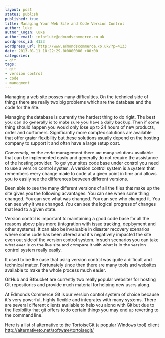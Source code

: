 ```yaml
---
layout: post
status: publish
published: true
title: Managing Your Web Site and Code Version Control
author: luke
author_login: luke
author_email: info+luke@edmondscommerce.co.uk
wordpress_id: 4133
wordpress_url: http://www.edmondscommerce.co.uk/?p=4133
date: 2013-03-11 18:22:29.000000000 +00:00
categories:
- git
tags:
- git
- version control
- code
- manegment
---
```

Managing a web site posses many difficulties. On the technical side of things there are really two big problems which are the database and the code for the site.

Managing the database is currently the hardest thing to do right. The best you can do generally is to make sure you have a daily backup. Then if some thing should happen you would only lose up to 24 hours of new products, order and customers. Significantly more complex solutions are available that offer grater flexibility but these solutions usually depend on the hosting company to support it and often have a large setup cost.

Conversely, on the code management there are many solutions available that can be implemented easily and generally do not require the assistance of the hosting provider.
To get your sites code base under control you need to use a version control system. A version control system is a system that remembers every change made to code at a given point in time and allows you to easily see the differences between different versions.

Been able to see the many different versions of all the files that make up the site gives you the following advantages:
You can see when some thing changed.
You can see what was changed.
You can see who changed it.
You can see why it was changed.
You can see the logical progress of changes that lead to a given state.

Version control is important to maintaining a good code base for all the reasons above plus more (integration with issue tracking, deployment and other systems). It can also be invaluable in disaster recovery scenarios where some code has been altered and it's negatively impacted the site even out side of the version control system. In such scenarios you can take what ever is on the live site and compare it with what is in the version control system really easily.

It used to be the case that using version control was quite a difficult and technical matter. Fortunately since then there are many tools and websites available to make the whole process much easier.

GitHub and Bitbucket are currently two really popular websites for hosting Git repositories and provide much material for helping new users along.

At Edmonds Commerce Git is our version control system of choice because it's very powerful, highly flexible and integrates with many systems. There are several different clients available to help you along with Git but due to the flexibility that git offers to do certain things you may end up reverting to the command line.

Here is a list of alternative to the TortoiseGit (a popular Windows tool) client
http://alternativeto.net/software/tortoisegit/
